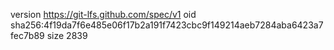 version https://git-lfs.github.com/spec/v1
oid sha256:4f19da7f6e485e06f17b2a191f7423cbc9f149214aeb7284aba6423a7fec7b89
size 2839
